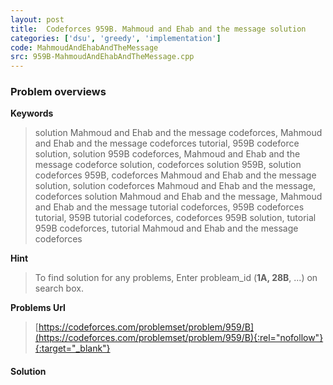 ```yaml
---
layout: post
title:  Codeforces 959B. Mahmoud and Ehab and the message solution
categories: ['dsu', 'greedy', 'implementation']
code: MahmoudAndEhabAndTheMessage
src: 959B-MahmoudAndEhabAndTheMessage.cpp
---
```

### **Problem overviews**

**Keywords**
> solution Mahmoud and Ehab and the message codeforces, Mahmoud and Ehab and the message codeforces tutorial, 959B codeforce solution, solution 959B codeforces, Mahmoud and Ehab and the message codeforce solution, codeforces solution 959B, solution codeforces 959B, codeforces Mahmoud and Ehab and the message solution, solution codeforces Mahmoud and Ehab and the message, codeforces solution Mahmoud and Ehab and the message, Mahmoud and Ehab and the message tutorial codeforces, 959B codeforces tutorial, 959B tutorial codeforces, codeforces 959B solution, tutorial 959B codeforces, tutorial Mahmoud and Ehab and the message codeforces

**Hint**
> To find solution for any problems, Enter probleam_id (**1A, 28B**, ...) on search box. 

**Problems Url**
> [https://codeforces.com/problemset/problem/959/B](https://codeforces.com/problemset/problem/959/B){:rel="nofollow"}{:target="_blank"}

#### **Solution**



